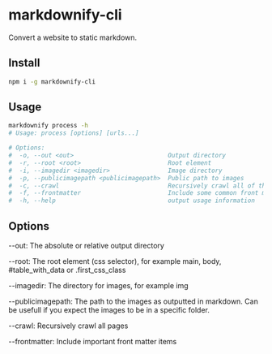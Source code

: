 # markdownify-cli
Convert a website to static markdown.

## Install

```bash
npm i -g markdownify-cli
```

## Usage

```bash
markdownify process -h
# Usage: process [options] [urls...]

# Options:
#  -o, --out <out>                          Output directory
#  -r, --root <root>                        Root element
#  -i, --imagedir <imagedir>                Image directory
#  -p, --publicimagepath <publicimagepath>  Public path to images
#  -c, --crawl                              Recursively crawl all of the pages linked to this page.
#  -f, --frontmatter                        Include some common front matter entries in YAML format.
#  -h, --help                               output usage information
```
## Options

--out: The absolute or relative output directory

--root: The root element (css selector), for example main, body, #table_with_data or .first_css_class

--imagedir: The directory for images, for example img

--publicimagepath: The path to the images as outputted in markdown. Can be usefull if you expect the images to be in a specific folder.

--crawl: Recursively crawl all pages

--frontmatter: Include important front matter items

